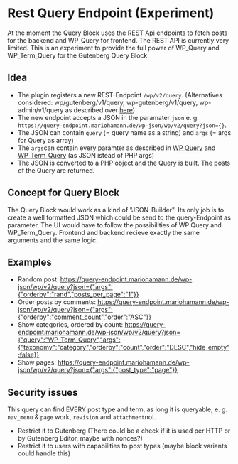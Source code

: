 # Rest Query Endpoint (Experiment)
At the moment the Query Block uses the REST Api endpoints to fetch posts for the backend and WP_Query for frontend. The REST API is currently very limited.
This is an experiment to provide the full power of WP_Query and WP_Term_Query for the Gutenberg Query Block.

## Idea
- The plugin registers a new REST-Endpoint `/wp/v2/query`. (Alternatives considered: wp/gutenberg/v1/query, wp-gutenberg/v1/query, wp-admin/v1/query as described over [here](https://make.wordpress.org/core/2020/01/31/rest-api-introduce-dashboard-namespace/))
- The new endpoint accepts a JSON in the paramater `json` e. g. `https://query-endpoint.mariohamann.de/wp-json/wp/v2/query?json={}`.
- The JSON can contain `query` (= query name as a string) and `args` (= args for Query as array)
- The `args`can contain every paramter as described in [WP Query](https://developer.wordpress.org/reference/classes/wp_query/) and [WP_Term_Query](https://developer.wordpress.org/reference/classes/wp_term_query/) (as JSON istead of PHP args)
- The JSON is converted to a PHP object and the Query is built. The posts of the Query are returned.

## Concept for Query Block
The Query Block would work as a kind of "JSON-Builder". Its only job is to create a well formatted JSON which could be send to the query-Endpoint as parameter. The UI would have to follow the possibilities of WP Query and WP_Term_Query. Frontend and backend recieve exactly the same arguments and the same logic.

## Examples
- Random post: https://query-endpoint.mariohamann.de/wp-json/wp/v2/query?json={"args":{"orderby":"rand","posts_per_page":"1"}}
- Order posts by comments: https://query-endpoint.mariohamann.de/wp-json/wp/v2/query?json={"args":{"orderby":"comment_count","order":"ASC"}}
- Show categories, ordered by count: https://query-endpoint.mariohamann.de/wp-json/wp/v2/query?json={"query":"WP_Term_Query","args":{"taxonomy":"category","orderby":"count","order":"DESC","hide_empty":false}}
- Show pages: https://query-endpoint.mariohamann.de/wp-json/wp/v2/query?json={"args":{"post_type":"page"}}

## Security issues
This query can find EVERY post type and term, as long it is queryable, e. g. `nav_menu` & `page` work, `revision` and `attachment`not. 
- Restrict it to Gutenberg (There could be a check if it is used per HTTP or by Gutenberg Editor, maybe with nonces?)
- Restrict it to users with capabilities to post types (maybe block variants could handle this)